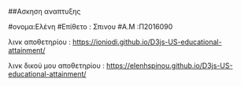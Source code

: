 ##Ασκηση αναπτυξης

#ονομα:Ελένη 
#Επίθετο : Σπινου
#Α.Μ :Π2016090

λινκ αποθετηρίου : https://ioniodi.github.io/D3js-US-educational-attainment/

λινκ δικού μου αποθετηρίου : https://elenhspinou.github.io/D3js-US-educational-attainment/
